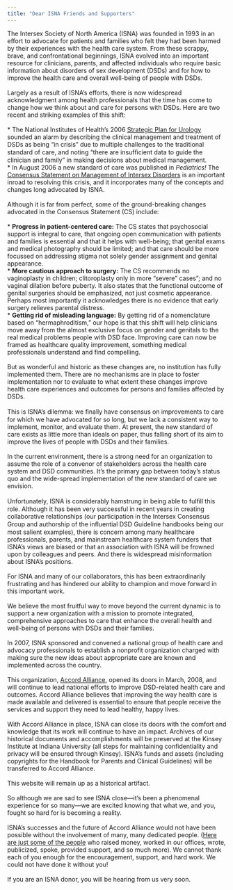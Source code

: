 ```yaml
---
title: "Dear ISNA Friends and Supporters"
---
```


The Intersex Society of North America (<span class="caps">ISNA</span>) was founded in 1993 in an effort to advocate for patients and families who felt they had been harmed by their experiences with the health care system. From these scrappy, brave, and confrontational beginnings, <span class="caps">ISNA</span> evolved into an important resource for clinicians, parents, and affected individuals who require basic information about disorders of sex development (<span class="caps">DSD</span>s) and for how to improve the health care and overall well-being of people with <span class="caps">DSD</span>s. <br><br>Largely as a result of <span class="caps">ISNA</span>’s efforts, there is now widespread acknowledgment among health professionals that the time has come to change how we think about and care for persons with <span class="caps">DSD</span>s. Here are two recent and striking examples of this shift:<br><br>* The National Institutes of Health’s 2006 [Strategic Plan for Urology][1] sounded an alarm by describing the clinical management and treatment of <span class="caps">DSD</span>s as being “in crisis” due to multiple challenges to the traditional standard of care, and noting “there are insufﬁcient data to guide the clinician and family” in making decisions about medical management.<br>* In August 2006 a new standard of care was published in _Pediatrics!_ The [Consensus Statement on Management of Intersex Disorders][2] is an important inroad to resolving this crisis, and it incorporates many of the concepts and changes long advocated by <span class="caps">ISNA</span>.<br><br>Although it is far from perfect, some of the ground-breaking changes advocated in the Consensus Statement (CS) include:<br><br>* **Progress in patient-centered care:** The CS states that psychosocial support is integral to care, that ongoing open communication with patients and families is essential and that it helps with well-being; that genital exams and medical photography should be limited; and that care should be more focussed on addressing stigma not solely gender assignment and genital appearance.<br>* **More cautious approach to surgery:** The CS recommends no vaginoplasty in children; clitoroplasty only in more &#8220;severe&#8221; cases&#8221;; and no vaginal dilation before puberty. It also states that the functional outcome of genital surgeries should be emphasized, not just cosmetic appearance. Perhaps most importantly it acknowledges there is no evidence that early surgery relieves parental distress.<br>* **Getting rid of misleading language:** By getting rid of a nomenclature based on “hermaphroditism,&#8221; our hope is that this shift will help clinicians move away from the almost exclusive focus on gender and genitals to the real medical problems people with <span class="caps">DSD</span> face. Improving care can now be framed as healthcare quality improvement, something medical professionals understand and find compelling. <br><br>But as wonderful and historic as these changes are, no institution has fully implemented them. There are no mechanisms are in place to foster implementation nor to evaluate to what extent these changes improve health care experiences and outcomes for persons and families affected by <span class="caps">DSD</span>s. <br><br>This is <span class="caps">ISNA</span>’s dilemma: we ﬁnally have consensus on improvements to care for which we have advocated for so long, but we lack a consistent way to implement, monitor, and evaluate them. At present, the new standard of care exists as little more than ideals on paper, thus falling short of its aim to improve the lives of people with <span class="caps">DSD</span>s and their families.<br><br>In the current environment, there is a strong need for an organization to assume the role of a convenor of stakeholders across the health care system and <span class="caps">DSD</span> communities. It’s the primary gap between today’s status quo and the wide-spread implementation of the new standard of care we envision. <br><br>Unfortunately, <span class="caps">ISNA</span> is considerably hamstrung in being able to fulﬁll this role. Although it has been very successful in recent years in creating collaborative relationships (our participation in the Intersex Consensus Group and authorship of the inﬂuential <span class="caps">DSD</span> Guideline handbooks being our most salient examples), there is concern among many healthcare professionals, parents, and mainstream healthcare system funders that <span class="caps">ISNA</span>’s views are biased or that an association with <span class="caps">ISNA</span> will be frowned upon by colleagues and peers. And there is widespread misinformation about <span class="caps">ISNA</span>&#8217;s positions. <br><br>For <span class="caps">ISNA</span> and many of our collaborators, this has been extraordinarily frustrating and has hindered our ability to champion and move forward in this important work. <br><br>We believe the most fruitful way to move beyond the current dynamic is to support a new organization with a mission to promote integrated, comprehensive approaches to care that enhance the overall health and well-being of persons with <span class="caps">DSD</span>s and their families. <br><br>In 2007, <span class="caps">ISNA</span> sponsored and convened a national group of health care and advocacy professionals to establish a nonprofit organization charged with making sure the new ideas about appropriate care are known and implemented across the country. <br><br>This organization, [Accord Alliance][3], opened its doors in March, 2008, and will continue to lead national efforts to improve <span class="caps">DSD</span>-related health care and outcomes. Accord Alliance believes that improving the way health care is made available and delivered is essential to ensure that people receive the services and support they need to lead healthy, happy lives. <br><br>With Accord Alliance in place, <span class="caps">ISNA</span> can close its doors with the comfort and knowledge that its work will continue to have an impact. Archives of our historical documents and accomplishments will be preserved at the Kinsey Institute at Indiana University (all steps for maintaining confidentiality and privacy will be ensured through Kinsey). <span class="caps">ISNA</span>’s funds and assets (including copyrights for the Handbook for Parents and Clinical Guidelines) will be transferred to Accord Alliance.<br><br>This website will remain up as a historical artifact.<br><br>So although we are sad to see <span class="caps">ISNA</span> close&#8212;it&#8217;s been a phenomenal experience for so many&#8212;we are excited knowing that what we, and you, fought so hard for is becoming a reality.<br><br>ISNA&#8217;s successes and the future of Accord Alliance would not have been possible without the involvement of many, many dedicated people. ([Here are just some of the people][4] who raised money, worked in our offices, wrote, publicized, spoke, provided support, and so much more). We cannot thank each of you enough for the encouragement, support, and hard work. We could not have done it without you!<br><br>If you are an <span class="caps">ISNA</span> donor, you will be hearing from us very soon.<br><br><!--break-->

 [1]: http://www.niddk.nih.gov/federal/planning/Pediatric-Urology
 [2]: http://pediatrics.aappublications.org/cgi/reprint/118/2/e488
 [3]: http://www.accordalliance.org/
 [4]: /about/emeritus/